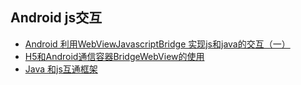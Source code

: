 
## Android js交互

- [Android 利用WebViewJavascriptBridge 实现js和java的交互（一）](https://blog.csdn.net/sk719887916/article/details/47189607)
- [H5和Android通信容器BridgeWebView的使用](https://blog.csdn.net/mwq384807683/article/details/53945751)
- [Java 和js互通框架 ](https://github.com/Tamicer/JsBridge-Android)